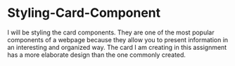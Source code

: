 # Styling-Card-Component
I will be styling the card components. They are one of the most popular components of a webpage because they allow you to present information in an interesting and organized way. The card I am creating in this assignment has a more elaborate design than the one commonly created.
